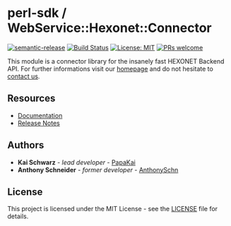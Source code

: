 # perl-sdk / WebService::Hexonet::Connector

[![semantic-release](https://img.shields.io/badge/%20%20%F0%9F%93%A6%F0%9F%9A%80-semantic--release-e10079.svg)](https://github.com/semantic-release/semantic-release)
[![Build Status](https://github.com/centralnicgroup-opensource/rtldev-middleware-perl-sdk/workflows/Release/badge.svg?branch=master)](https://github.com/centralnicgroup-opensource/rtldev-middleware-perl-sdk/workflows/Release/badge.svg?branch=master)
[![License: MIT](https://img.shields.io/badge/License-MIT-blue.svg)](https://opensource.org/licenses/MIT)
[![PRs welcome](https://img.shields.io/badge/PRs-welcome-brightgreen.svg)](https://github.com/centralnicgroup-opensource/rtldev-middleware-perl-sdk/blob/master/CONTRIBUTING.md)

This module is a connector library for the insanely fast HEXONET Backend API. For further informations visit our [homepage](http://hexonet.net) and do not hesitate to [contact us](https://www.hexonet.net/contact).

## Resources

- [Documentation](https://centralnicgroup-public.github.io/rtldev-middleware-documentation/docs/hexonet/sdks/perl-sdk/)
- [Release Notes](https://github.com/centralnicgroup-opensource/rtldev-middleware-perl-sdk/releases)

## Authors

- **Kai Schwarz** - _lead developer_ - [PapaKai](https://github.com/papakai)
- **Anthony Schneider** - _former developer_ - [AnthonySchn](https://github.com/anthonyschn)

## License

This project is licensed under the MIT License - see the [LICENSE](LICENSE) file for details.
